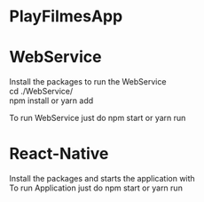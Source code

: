 # PlayFilmesApp

# WebService
Install the packages to run the WebService  
cd ./WebService/  
npm install or yarn add

To run WebService just do npm start or yarn run

# React-Native
Install the packages and starts the application with  
To run Application just do npm start or yarn run